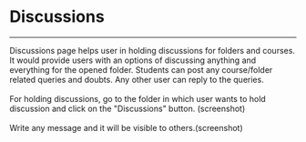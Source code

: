 # Discussions


---

Discussions page helps user in holding discussions for folders and courses. It would provide users with an options of discussing anything and everything for the opened folder. Students can post any course/folder related queries and doubts. Any other user can reply to the queries.
<br/>
<br/>
For holding discussions, go to the folder in which user wants to hold discussion and click on the "Discussions" button.
(screenshot)
<br/>
<br/>
Write any message and it will be visible to others.(screenshot)

